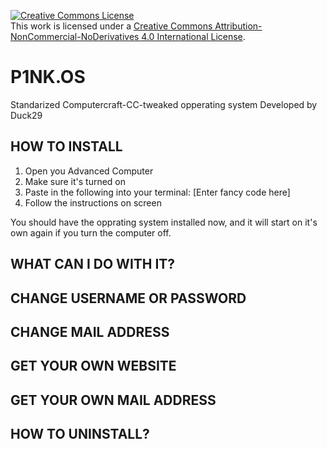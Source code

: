 <a rel="license" href="http://creativecommons.org/licenses/by-nc-nd/4.0/"><img alt="Creative Commons License" style="border-width:0" src="https://i.creativecommons.org/l/by-nc-nd/4.0/88x31.png" /></a><br />This work is licensed under a <a rel="license" href="http://creativecommons.org/licenses/by-nc-nd/4.0/">Creative Commons Attribution-NonCommercial-NoDerivatives 4.0 International License</a>.

# P1NK.OS

Standarized Computercraft-CC-tweaked opperating system
Developed by Duck29

## HOW TO INSTALL
1. Open you Advanced Computer
2. Make sure it's turned on
3. Paste in the following into your terminal:  [Enter fancy code here]
5. Follow the instructions on screen

You should have the opprating system installed now, and it will start on it's own again if you turn the computer off.

## WHAT CAN I DO WITH IT?

## CHANGE USERNAME OR PASSWORD

## CHANGE MAIL ADDRESS

## GET YOUR OWN WEBSITE

## GET YOUR OWN MAIL ADDRESS

## HOW TO UNINSTALL?
